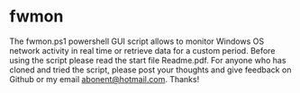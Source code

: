 # fwmon
The fwmon.ps1 powershell GUI script allows to monitor Windows OS network activity in real time or retrieve data for a custom period.
Before using the script please read the start file Readme.pdf.
For anyone who has cloned and tried the script, please post your thoughts and give feedback on Github or my email abonent@hotmail.com. Thanks!
